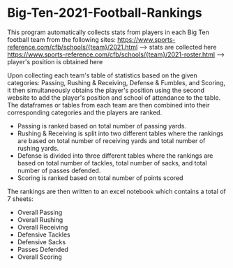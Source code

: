 # Big-Ten-2021-Football-Rankings
This program automatically collects stats from players in each Big Ten football team from the following sites:
  https://www.sports-reference.com/cfb/schools/{team}/2021.html --> stats are collected here
  https://www.sports-reference.com/cfb/schools/{team}/2021-roster.html --> player's position is obtained here
  
Upon collecting each team's table of statistics based on the given categories: Passing, Rushing & Receiving, Defense & Fumbles, and Scoring,
it then simultaneously obtains the player's position using the second website to add the player's position and school of attendance to the
table. The dataframes or tables from each team are then combined into their corresponding categories and the players are ranked.

- Passing is ranked based on total number of passing yards.
- Rushing & Receiving is split into two different tables where the rankings are based on total number of receiving yards and total number of rushing yards.
- Defense is divided into three different tables where the rankings are based on total number of tackles, total number of sacks, and total number of passes defended.
- Scoring is ranked based on total number of points scored

The rankings are then written to an excel notebook which contains a total of 7 sheets:
  - Overall Passing
  - Overall Rushing
  - Overall Receiving
  - Defensive Tackles
  - Defensive Sacks
  - Passes Defended
  - Overall Scoring

 
